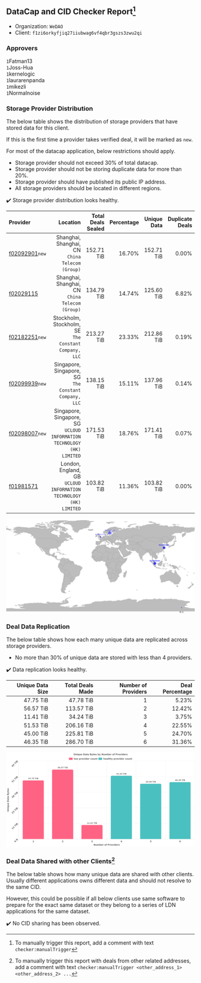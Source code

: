 ## DataCap and CID Checker Report[^1]
 - Organization: `WeDAO`
 - Client: `f1zi6orkyfjiq27iiubwag6vf4qbr3gszs3zwu2qi`
### Approvers
`1`Fatman13<br/>`1`Joss-Hua<br/>`1`kernelogic<br/>`1`laurarenpanda<br/>`1`mikezli<br/>`1`Normalnoise

### Storage Provider Distribution
The below table shows the distribution of storage providers that have stored data for this client.

If this is the first time a provider takes verified deal, it will be marked as `new`.

For most of the datacap application, below restrictions should apply.
 - Storage provider should not exceed 30% of total datacap.
 - Storage provider should not be storing duplicate data for more than 20%.
 - Storage provider should have published its public IP address.
 - All storage providers should be located in different regions.

✔️ Storage provider distribution looks healthy.

| Provider                                                    |                                                                  Location | Total Deals Sealed | Percentage | Unique Data | Duplicate Deals |
| :---------------------------------------------------------- | ------------------------------------------------------------------------: | -----------------: | ---------: | ----------: | --------------: |
| [f02092901](https://filfox.info/en/address/f02092901)`new`  |                        Shanghai, Shanghai, CN<br/>`China Telecom (Group)` |         152.71 TiB |     16.70% |  152.71 TiB |           0.00% |
| [f02029115](https://filfox.info/en/address/f02029115)       |                        Shanghai, Shanghai, CN<br/>`China Telecom (Group)` |         134.79 TiB |     14.74% |  125.60 TiB |           6.82% |
| [f02182251](https://filfox.info/en/address/f02182251)`new`  |                  Stockholm, Stockholm, SE<br/>`The Constant Company, LLC` |         213.27 TiB |     23.33% |  212.86 TiB |           0.19% |
| [f02099939](https://filfox.info/en/address/f02099939)`new`  |                  Singapore, Singapore, SG<br/>`The Constant Company, LLC` |         138.15 TiB |     15.11% |  137.96 TiB |           0.14% |
| [f02098007](https://filfox.info/en/address/f02098007)`new`  | Singapore, Singapore, SG<br/>`UCLOUD INFORMATION TECHNOLOGY (HK) LIMITED` |         171.53 TiB |     18.76% |  171.41 TiB |           0.07% |
| [f01981571](https://filfox.info/en/address/f01981571)       |      London, England, GB<br/>`UCLOUD INFORMATION TECHNOLOGY (HK) LIMITED` |         103.82 TiB |     11.36% |  103.82 TiB |           0.00% |

<img src="https://raw.githubusercontent.com/data-preservation-programs/filplus-checker-assets/main/filecoin-project/filecoin-plus-large-datasets/issues/1820/1689087575017.png"/>

### Deal Data Replication
The below table shows how each many unique data are replicated across storage providers.

- No more than 30% of unique data are stored with less than 4 providers.

✔️ Data replication looks healthy.

| Unique Data Size | Total Deals Made | Number of Providers | Deal Percentage |
| ---------------: | ---------------: | ------------------: | --------------: |
|        47.75 TiB |        47.78 TiB |                   1 |           5.23% |
|        56.57 TiB |       113.57 TiB |                   2 |          12.42% |
|        11.41 TiB |        34.24 TiB |                   3 |           3.75% |
|        51.53 TiB |       206.16 TiB |                   4 |          22.55% |
|        45.00 TiB |       225.81 TiB |                   5 |          24.70% |
|        46.35 TiB |       286.70 TiB |                   6 |          31.36% |

<img src="https://raw.githubusercontent.com/data-preservation-programs/filplus-checker-assets/main/filecoin-project/filecoin-plus-large-datasets/issues/1820/1689087575787.png"/>

### Deal Data Shared with other Clients[^3]
The below table shows how many unique data are shared with other clients.
Usually different applications owns different data and should not resolve to the same CID.

However, this could be possible if all below clients use same software to prepare for the exact same dataset or they belong to a series of LDN applications for the same dataset.

✔️ No CID sharing has been observed.

[^1]: To manually trigger this report, add a comment with text `checker:manualTrigger`

[^2]: Deals from those addresses are combined into this report as they are specified with `checker:manualTrigger`

[^3]: To manually trigger this report with deals from other related addresses, add a comment with text `checker:manualTrigger <other_address_1> <other_address_2> ...`
